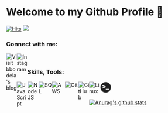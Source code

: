 # Welcome to my Github Profile 👋


[![Hits](https://hits.seeyoufarm.com/api/count/incr/badge.svg?url=https%3A%2F%2Fgithub.com%2Fbbodela&count_bg=%237AD139&title_bg=%23555555&icon=&icon_color=%23E7E7E7&title=Views&edge_flat=false)](https://hits.seeyoufarm.com) <a href="https://github.com/bbodela"><img src ="https://img.shields.io/badge/github-bbodela-lightgrey?style=round-square&logo=appveyor"></a>

### Connect with me:

[<img align="left" alt="Visit bbodela's blog" width="29px" src="https://www.freeiconspng.com/uploads/blogger-logo-icon-png-22.png" />](https://velog.io/@bbodela)[<img align="left" alt="Instagram" width="29px" src="https://cdn.jsdelivr.net/npm/simple-icons@v3/icons/instagram.svg" />](https://www.instagram.com/bbodela)
<br />

### Skills, Tools:

[<img align="left" alt="JavaScript" width="30px" src="https://user-images.githubusercontent.com/59829298/99529068-98edc880-29e2-11eb-8930-9fb0692e5a64.png" />][JavaScript]
[<img align="left" alt="NodeJS" width="30px" src="https://user-images.githubusercontent.com/59829298/99530621-e834f880-29e4-11eb-8a1e-7810bda777ec.png" />][NodeJS]
[<img align="left" alt="SQL" width="36px" src="https://user-images.githubusercontent.com/59829298/99529344-fb46c900-29e2-11eb-9ea2-c04c4cb348ce.png" />][SQL]
[<img align="left" alt="AWS" width="36px" src="https://user-images.githubusercontent.com/59829298/99529354-ff72e680-29e2-11eb-9a9b-ed9d8195a534.png" />][AWS]
[<img align="left" alt="Git" width="36px" src="https://user-images.githubusercontent.com/59829298/99529349-fe41b980-29e2-11eb-95bf-f4f77df7be64.png" />][Git]
[<img align="left" alt="GitHub" width="30px" src="https://user-images.githubusercontent.com/59829298/99529346-fbdf5f80-29e2-11eb-80e0-1e446eb0a739.png" />][Github]
[<img align="left" alt="Linux" width="30px" src="https://user-images.githubusercontent.com/59829298/99529353-feda5000-29e2-11eb-839a-47509741eb5b.png" />][Linux]
[<img align="left" alt="Terminal" width="30px" src="https://raw.githubusercontent.com/github/explore/d92924b1d925bb134e308bd29c9de6c302ed3beb/topics/terminal/terminal.png" />][Terminal]

[JavaScript]: https://en.wikipedia.org/wiki/JavaScript
[NodeJS]:https://en.wikipedia.org/wiki/Node.js
[SQL]: https://en.wikipedia.org/wiki/SQL
[AWS]: https://en.wikipedia.org/wiki/Amazon_Web_Services
[Linux]: https://en.wikipedia.org/wiki/Linux
[Terminal]: https://en.wikipedia.org/wiki/GNOME_Terminal
[Git]: https://en.wikipedia.org/wiki/Git
[Github]: https://en.wikipedia.org/wiki/GitHub

<br />
<br />

[![Anurag's github stats](https://github-readme-stats.vercel.app/api?username=bbodela&count_private=true&show_icons=true&theme=flag-india&hide=stars,issues)](https://github.com/bbodela)
<!--graywhite, buefy-->
